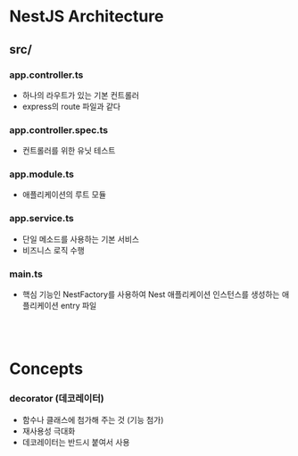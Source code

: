 # NestJS Architecture

## src/

### app.controller.ts

-   하나의 라우트가 있는 기본 컨트롤러
-   express의 route 파일과 같다

### app.controller.spec.ts

-   컨트롤러를 위한 유닛 테스트

### app.module.ts

-   애플리케이션의 루트 모듈

### app.service.ts

-   단일 메소드를 사용하는 기본 서비스
-   비즈니스 로직 수행

### main.ts

-   핵심 기능인 NestFactory를 사용하여 Nest 애플리케이션 인스턴스를 생성하는 애플리케이션 entry 파일

<br>
<br>

# Concepts

### decorator (데코레이터)

-   함수나 클래스에 첨가해 주는 것 (기능 첨가)
-   재사용성 극대화
-   데코레이터는 반드시 붙여서 사용
